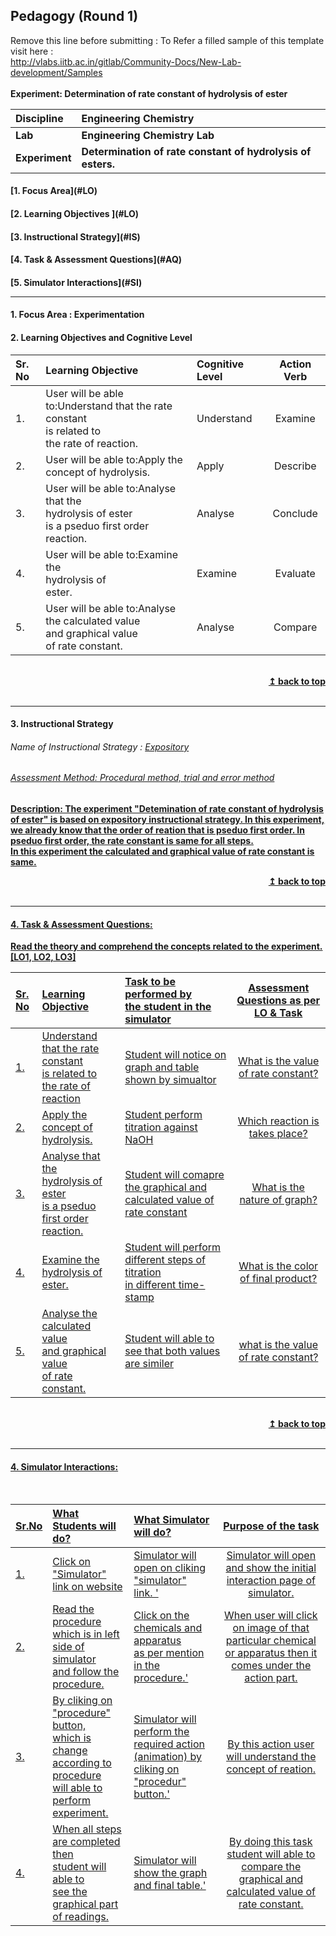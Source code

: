 ## Pedagogy (Round 1)
<p align="center">

Remove this line before submitting : To Refer a filled sample of this template visit here : <br> http://vlabs.iitb.ac.in/gitlab/Community-Docs/New-Lab-development/Samples
<br>
<br>
<b> Experiment: Determination of rate constant of hydrolysis of ester<a name="top"></a> <br>
</p>

<b>Discipline | <b>Engineering Chemistry
:--|:--|
<b> Lab | <b>Engineering Chemistry Lab
<b> Experiment|     <b> Determination of rate constant of hydrolysis of esters.


<h4> [1. Focus Area](#LO)
<h4> [2. Learning Objectives ](#LO)
<h4> [3. Instructional Strategy](#IS)
<h4> [4. Task & Assessment Questions](#AQ)
<h4> [5. Simulator Interactions](#SI)
<hr>

<a name="LO"></a>
#### 1. Focus Area : Experimentation

#### 2. Learning Objectives and Cognitive Level


Sr. No |	Learning Objective	| Cognitive Level | Action Verb
:--|:--|:--|:-:
1.| User will be able to:Understand that the rate constant <br>is related to<br>the rate of reaction. | Understand | Examine 
2.| User will be able to:Apply the concept of hydrolysis. | Apply | Describe
3.| User will be able to:Analyse that the<br>hydrolysis of ester<br>is a pseduo first order reaction. | Analyse | Conclude
4.| User will be able to:Examine the <br>hydrolysis of<br> ester. |Examine | Evaluate
5.| User will be able to:Analyse the calculated value<br> and graphical value<br>of rate constant. |Analyse | Compare
<br/>
<div align="right">
    <b><a href="#top">↥ back to top</a></b>
</div>
<br/>
<hr>
<a name="IS"></a>

#### 3. Instructional Strategy

###### Name of Instructional Strategy  :    <u> Expository
    
###### Assessment Method: Procedural method, trial and error method

<u> <b>Description: </b> The experiment "Detemination of rate constant of hydrolysis of ester" is based on expository instructional strategy. In this experiment, we already know that the order of reation that is pseduo first order. In pseduo first order, the rate constant is same for all steps. </u>
<br>
In this experiment the calculated and graphical value of rate constant is same.
<br/>
<div align="right">
    <b><a href="#top">↥ back to top</a></b>
</div>
<br/>
<hr>
<a name="AQ"></a>

#### 4. Task & Assessment Questions:

Read the theory and comprehend the concepts related to the experiment. [LO1, LO2, LO3]
<br>

Sr. No |	Learning Objective	| Task to be performed by <br> the student  in the simulator | Assessment Questions as per LO & Task
:--|:--|:--|:-:
1.|  Understand that the rate constant <br>is related to<br>the rate of reaction | Student will notice on graph and table shown by simualtor | What is the value of rate constant?
2.| Apply the concept of hydrolysis. | Student perform titration against NaOH | Which reaction is takes place?
3.| Analyse that the<br>hydrolysis of ester<br>is a pseduo first order reaction. | Student will comapre the graphical and calculated value of rate constant | What is the nature of graph?
4.| Examine the<br> hydrolysis of<br> ester. | Student will perform different steps of titration <br>in different time-stamp | What is the color of final product?
5.| Analyse the calculated value<br> and graphical value<br>of rate constant. | Student will able to see that both values are similer | what is the value of rate constant? 
<br>
<div align="right">
    <b><a href="#top">↥ back to top</a></b>
</div>
<br/>
<hr>

<a name="SI"></a>

#### 4. Simulator Interactions:
<br>

Sr.No | What Students will do? |	What Simulator will do?	| Purpose of the task
:--|:--|:--|:--:
1.| Click on <br> "Simulator" link on website | Simulator will open on cliking "simulator"<br> link. '  | Simulator will open and show the initial interaction page of simulator.
2.| Read the procedure <br>which is in left side of simulator<br>and follow the procedure. | Click on the chemicals and apparatus<br>as per mention in the procedure.'  | When user will click on image of that particular chemical or apparatus then it comes under the action part.
3.| By cliking on "procedure" button, <br> which is change according to procedure <br> will able to perform experiment. | Simulator will perform the <br> required action (animation) by cliking on "procedur" button.'  | By this action user will understand the concept of reation.
4.| When all steps are completed then <br>student will able to <br> see the graphical part of readings.  | Simulator will show the graph and final table.'  | By doing this task student will able to compare the graphical and calculated value of rate constant.
